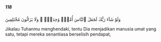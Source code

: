 ##### 118

<span class="ayah">وَلَوْ شَآءَ رَبُّكَ لَجَعَلَ ٱلنَّاسَ أُمَّةًۭ وَٰحِدَةًۭ ۖ وَلَا يَزَالُونَ مُخْتَلِفِينَ</span>

<span class="ayah_translation">Jikalau Tuhanmu menghendaki, tentu Dia menjadikan manusia umat yang satu, tetapi mereka senantiasa berselisih pendapat,</span>
